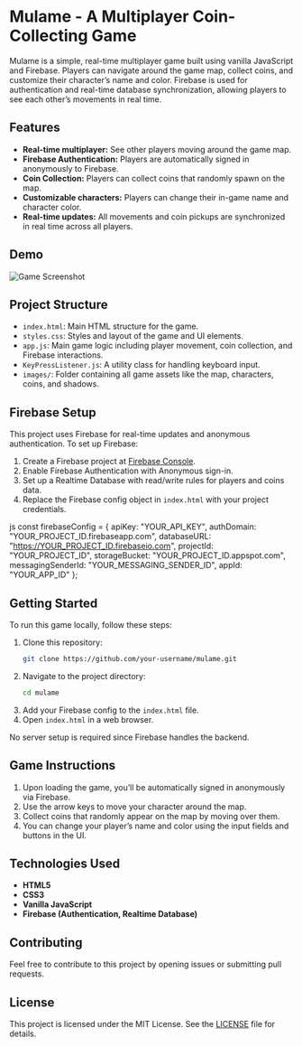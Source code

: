 
# Mulame - A Multiplayer Coin-Collecting Game

Mulame is a simple, real-time multiplayer game built using vanilla JavaScript and Firebase. Players can navigate around the game map, collect coins, and customize their character’s name and color. Firebase is used for authentication and real-time database synchronization, allowing players to see each other’s movements in real time.

## Features

- **Real-time multiplayer:** See other players moving around the game map.
- **Firebase Authentication:** Players are automatically signed in anonymously to Firebase.
- **Coin Collection:** Players can collect coins that randomly spawn on the map.
- **Customizable characters:** Players can change their in-game name and character color.
- **Real-time updates:** All movements and coin pickups are synchronized in real time across all players.

## Demo

![Game Screenshot](![screenshot](https://github.com/user-attachments/assets/10f9a48a-b4ba-46a2-8ad9-c2895547d8b2))

## Project Structure

- `index.html`: Main HTML structure for the game.
- `styles.css`: Styles and layout of the game and UI elements.
- `app.js`: Main game logic including player movement, coin collection, and Firebase interactions.
- `KeyPressListener.js`: A utility class for handling keyboard input.
- `images/`: Folder containing all game assets like the map, characters, coins, and shadows.

## Firebase Setup

This project uses Firebase for real-time updates and anonymous authentication. To set up Firebase:

1. Create a Firebase project at [Firebase Console](https://console.firebase.google.com/).
2. Enable Firebase Authentication with Anonymous sign-in.
3. Set up a Realtime Database with read/write rules for players and coins data.
4. Replace the Firebase config object in `index.html` with your project credentials.

js
const firebaseConfig = {
  apiKey: "YOUR_API_KEY",
  authDomain: "YOUR_PROJECT_ID.firebaseapp.com",
  databaseURL: "https://YOUR_PROJECT_ID.firebaseio.com",
  projectId: "YOUR_PROJECT_ID",
  storageBucket: "YOUR_PROJECT_ID.appspot.com",
  messagingSenderId: "YOUR_MESSAGING_SENDER_ID",
  appId: "YOUR_APP_ID"
};


## Getting Started

To run this game locally, follow these steps:

1. Clone this repository:
   ```bash
   git clone https://github.com/your-username/mulame.git
   ```
2. Navigate to the project directory:
   ```bash
   cd mulame
   ```
3. Add your Firebase config to the `index.html` file.
4. Open `index.html` in a web browser.

No server setup is required since Firebase handles the backend.

## Game Instructions

1. Upon loading the game, you’ll be automatically signed in anonymously via Firebase.
2. Use the arrow keys to move your character around the map.
3. Collect coins that randomly appear on the map by moving over them.
4. You can change your player’s name and color using the input fields and buttons in the UI.

## Technologies Used

- **HTML5**
- **CSS3**
- **Vanilla JavaScript**
- **Firebase (Authentication, Realtime Database)**

## Contributing

Feel free to contribute to this project by opening issues or submitting pull requests.

## License

This project is licensed under the MIT License. See the [LICENSE](LICENSE) file for details.
```
